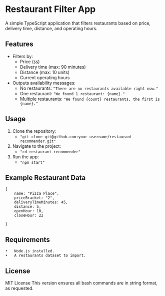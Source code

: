 # Restaurant Filter App

A simple TypeScript application that filters restaurants based on price, delivery time, distance, and operating hours.

## Features
- Filters by:
  - Price (`$$`)
  - Delivery time (max: 90 minutes)
  - Distance (max: 10 units)
  - Current operating hours
- Outputs availability messages:
  - No restaurants: `"There are no restaurants available right now."`
  - One restaurant: `"We found 1 restaurant: {name}."`
  - Multiple restaurants: `"We found {count} restaurants, the first is {name}."`

## Usage
1. Clone the repository:
   - `"git clone git@github.com:your-username/restaurant-recommender.git"`
2. Navigate to the project:
   - `"cd restaurant-recommender"`
3. Run the app:
   - `"npm start"`
   

## Example Restaurant Data
    {
        name: "Pizza Place",
        priceBracket: "2",
        deliveryTimeMinutes: 45,
        distance: 5,
        openHour: 10,
        closeHour: 22

    }


## Requirements
	•	Node.js installed.
	•	A restaurants dataset to import.

## License

MIT License
This version ensures all bash commands are in string format, as requested.